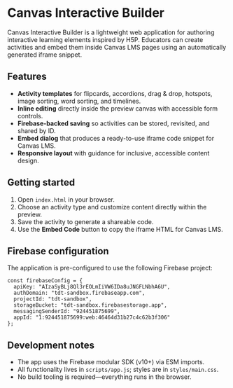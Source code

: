 # Canvas Interactive Builder

Canvas Interactive Builder is a lightweight web application for authoring interactive learning elements inspired by H5P. Educators can create activities and embed them inside Canvas LMS pages using an automatically generated iframe snippet.

## Features

- **Activity templates** for flipcards, accordions, drag & drop, hotspots, image sorting, word sorting, and timelines.
- **Inline editing** directly inside the preview canvas with accessible form controls.
- **Firebase-backed saving** so activities can be stored, revisited, and shared by ID.
- **Embed dialog** that produces a ready-to-use iframe code snippet for Canvas LMS.
- **Responsive layout** with guidance for inclusive, accessible content design.

## Getting started

1. Open `index.html` in your browser.
2. Choose an activity type and customize content directly within the preview.
3. Save the activity to generate a shareable code.
4. Use the **Embed Code** button to copy the iframe HTML for Canvas LMS.

## Firebase configuration

The application is pre-configured to use the following Firebase project:

```
const firebaseConfig = {
  apiKey: "AIzaSyBLj8Ql3rEOLmIiVW6IDa8uJNGFLNbhA6U",
  authDomain: "tdt-sandbox.firebaseapp.com",
  projectId: "tdt-sandbox",
  storageBucket: "tdt-sandbox.firebasestorage.app",
  messagingSenderId: "924451875699",
  appId: "1:924451875699:web:46464d31b27c4c62b3f306"
};
```

## Development notes

- The app uses the Firebase modular SDK (v10+) via ESM imports.
- All functionality lives in `scripts/app.js`; styles are in `styles/main.css`.
- No build tooling is required—everything runs in the browser.
